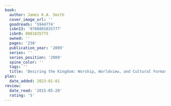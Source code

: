 ```yaml
---
book:
  author: James K.A. Smith
  cover_image_url: ''
  goodreads: '5944774'
  isbn13: '9780801035777'
  isbn9: 0801035775
  owned: ''
  pages: '238'
  publication_year: '2009'
  series: ''
  series_position: '2009'
  spine_color: ''
  tags: ''
  title: 'Desiring the Kingdom: Worship, Worldview, and Cultural Formation'
plan:
  date_added: 2023-01-01
review:
  date_read: '2015-05-20'
  rating: '5'
---
```

